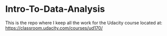 # Intro-To-Data-Analysis
This is the repo where I keep all the work for the Udacity course located at: https://classroom.udacity.com/courses/ud170/
